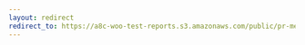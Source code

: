 ```yaml
---
layout: redirect
redirect_to: https://a8c-woo-test-reports.s3.amazonaws.com/public/pr-merge/41200/e2e/index.html
---
```


